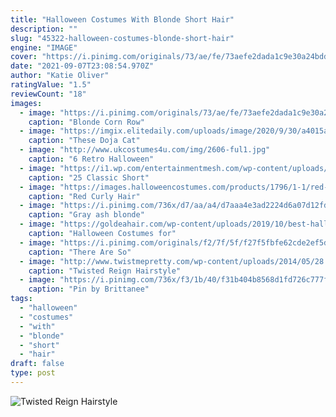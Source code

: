 ```yaml
---
title: "Halloween Costumes With Blonde Short Hair"
description: ""
slug: "45322-halloween-costumes-blonde-short-hair"
engine: "IMAGE"
cover: "https://i.pinimg.com/originals/73/ae/fe/73aefe2dada1c9e30a24bdd1ebf747ec.jpg"
date: "2021-09-07T23:08:54.970Z"
author: "Katie Oliver"
ratingValue: "1.5"
reviewCount: "18"
images:
  - image: "https://i.pinimg.com/originals/73/ae/fe/73aefe2dada1c9e30a24bdd1ebf747ec.jpg"
    caption: "Blonde Corn Row"
  - image: "https://imgix.elitedaily.com/uploads/image/2020/9/30/a4015af6-e5e5-422d-aebe-ec4076072237-screen-shot-2020-09-30-at-122123-pm.png?w=610&fit=max&auto=format%2Ccompress&cs=srgb&q=70"
    caption: "These Doja Cat"
  - image: "http://www.ukcostumes4u.com/img/2606-ful1.jpg"
    caption: "6 Retro Halloween"
  - image: "https://i1.wp.com/entertainmentmesh.com/wp-content/uploads/2014/02/Short-Thin-Hairstyle.jpg"
    caption: "25 Classic Short"
  - image: "https://images.halloweencostumes.com/products/1796/1-1/red-curly-hair-clips.jpg"
    caption: "Red Curly Hair"
  - image: "https://i.pinimg.com/736x/d7/aa/a4/d7aaa4e3ad2224d6a07d12fd36d47daa.jpg"
    caption: "Gray ash blonde"
  - image: "https://goldeahair.com/wp-content/uploads/2019/10/best-halloween-costumes-for-women-2019-worthy-of-your-instagram-page-4.jpg"
    caption: "Halloween Costumes for"
  - image: "https://i.pinimg.com/originals/f2/7f/5f/f27f5fbfe62cde2ef5d2d00e90b494c9.jpg"
    caption: "There Are So"
  - image: "http://www.twistmepretty.com/wp-content/uploads/2014/05/28.jpg"
    caption: "Twisted Reign Hairstyle"
  - image: "https://i.pinimg.com/736x/f3/1b/40/f31b404b8568d1fd726c777f3fb77b9d--ver-youtube-pity-party.jpg"
    caption: "Pin by Brittanee"
tags:
  - "halloween"
  - "costumes"
  - "with"
  - "blonde"
  - "short"
  - "hair"
draft: false
type: post
---
```



![Twisted Reign Hairstyle](http://www.twistmepretty.com/wp-content/uploads/2014/05/28.jpg "Twisted Reign Hairstyle")


<!--inArticleAds-->

<!--galleryOne-->


<!--inArticleAds-->

<!--galleryTwo-->


<!--galleryThree-->

